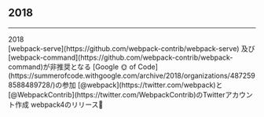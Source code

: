 <!-- sectionTitle: History: 2018 -->

## 2018

---

<!-- note
webpack-commandはいいのですが、webpack-serve問題はいろいろと騒がせたのではないかなと思います。

google summer of code
学生がOSSへコミットするイベントです。

- deep scopeの解析
- wasmとwebpackの依存周り
- webpack-cliの開発
-->

<div class="history-container">
  <div class="list-with-title">
    <div class="list-with-title-title">2018</div>
    <div class="list-with-title-body">
      <span>[webpack-serve](https://github.com/webpack-contrib/webpack-serve) 及び [webpack-command](https://github.com/webpack-contrib/webpack-command)が非推奨となる</span>
      <span>[Google 🌞 of Code](https://summerofcode.withgoogle.com/archive/2018/organizations/4872598588489728/)の参加</span>
      <span>[@webpack](https://twitter.com/webpack)と[@WebpackContrib](https://twitter.com/WebpackContrib)のTwitterアカウント作成</span>
      <span>webpack4のリリース🎉</span>
    </div>
  </div>
</div>
